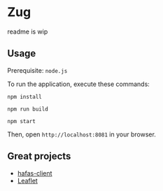 # Zug

readme is wip

## Usage

Prerequisite: `node.js`

To run the application, execute these commands:

```
npm install
```

```
npm run build
```

```
npm start
```

Then, open `http://localhost:8081` in your browser.

## Great projects

- [hafas-client](https://github.com/public-transport/hafas-client)
- [Leaflet](https://github.com/Leaflet/Leaflet)

